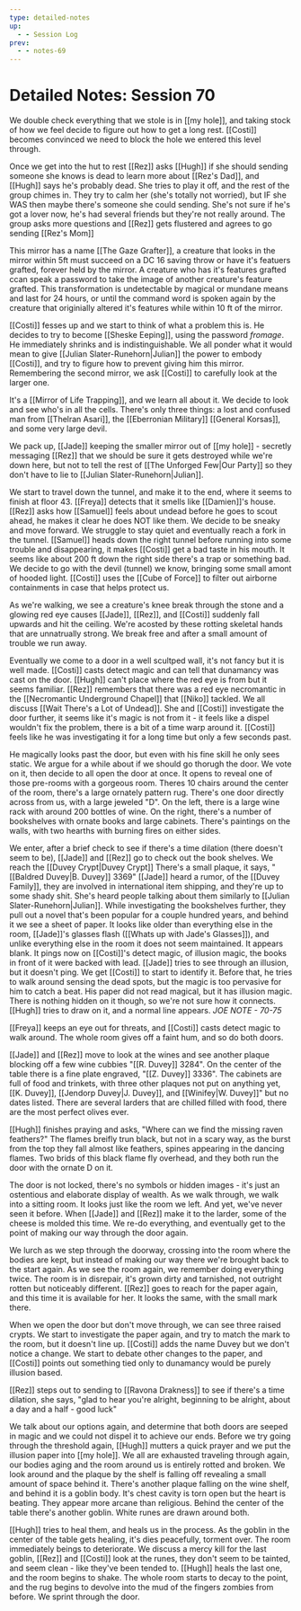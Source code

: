 ```yaml
---
type: detailed-notes
up:
  - - Session Log
prev:
  - - notes-69
---
```


# Detailed Notes: Session 70

We double check everything that we stole is in [[my hole]], and taking stock of how we feel decide to figure out how to get a long rest. [[Costi]] becomes convinced we need to block the hole we entered this level through. 

Once we get into the hut to rest [[Rez]] asks [[Hugh]] if she should sending someone she knows is dead to learn more about [[Rez's Dad]], and [[Hugh]] says he's probably dead. She tries to play it off, and the rest of the group chimes in. They try to calm her (she's totally not worried), but IF she WAS then maybe there's someone she could sending. She's not sure if he's got a lover now, he's had several friends but they're not really around. The group asks more questions and [[Rez]] gets flustered and agrees to go sending [[Rez's Mom]]

This mirror has a name [[The Gaze Grafter]], a creature that looks in the mirror within 5ft must succeed on a DC 16 saving throw or have it's featuers grafted, forever held by the mirror. A creature who has it's features grafted ccan speak a password to take the image of another creature's feature grafted. This transformation is undetectable by magical or mundane means and last for 24 hours, or until the command word is spoken again by the creature that originially altered it's features while within 10 ft of the mirror. 

[[Costi]] fesses up and we start to think of what a problem this is. He decides to try to become [[Sheske Eeping]], using the password *fromage*. He immediately shrinks and is indistinguishable. We all ponder what it would mean to give [[Julian Slater-Runehorn|Julian]] the power to embody [[Costi]], and try to figure how to prevent giving him this mirror. Remembering the second mirror, we ask [[Costi]] to carefully look at the larger one. 

It's a [[Mirror of Life Trapping]], and we learn all about it. We decide to look and see who's in all the cells. There's only three things: a lost and confused man from [[Thelran Asari]], the [[Eberronian Military]] [[General Korsas]], and some very large devil.

We pack up, [[Jade]] keeping the smaller mirror out of [[my hole]] - secretly messaging [[Rez]] that we should be sure it gets destroyed while we're down here, but not to tell the rest of [[The Unforged Few|Our Party]] so they don't have to lie to [[Julian Slater-Runehorn|Julian]]. 

We start to travel down the tunnel, and make it to the end, where it seems to finish at floor 43. [[Freya]] detects that it smells like [[Damien]]'s house. [[Rez]] asks how [[Samuel]] feels about undead before he goes to scout ahead, he makes it clear he does NOT like them. We decide to be sneaky and move forward. We struggle to stay quiet and eventually reach a fork in the tunnel. [[Samuel]] heads down the right tunnel before running into some trouble and disappearing, it makes [[Costi]] get a bad taste in his mouth. It seems like about 200 ft down the right side there's a trap or something bad. We decide to go with the devil (tunnel) we know, bringing some small amont of hooded light. [[Costi]] uses the [[Cube of Force]] to filter out airborne containments in case that helps protect us. 

As we're walking, we see a creature's knee break through the stone and a glowing red eye causes [[Jade]], [[Rez]], and [[Costi]] suddenly fall upwards and hit the ceiling. We're acosted by these rotting skeletal hands that are unnatrually strong. We break free and after a small amount of trouble we run away. 

Eventually we come to a door in a well scultped wall, it's not fancy but it is well made. [[Costi]] casts detect magic and can tell that dunamancy was cast on the door. [[Hugh]] can't place where the red eye is from but it seems familiar. [[Rez]] remembers that there was a red eye necromantic in the [[Necromantic Underground Chapel]] that [[Niko]] tackled. We all discuss [[Wait There's a Lot of Undead]]. She and [[Costi]] investigate the door further, it seems like it's magic is not from it - it feels like a dispel wouldn't fix the problem, there is a bit of a time warp around it. [[Costi]] feels like he was investigating it for a long time but only a few seconds past. 

He magically looks past the door, but even with his fine skill he only sees static. We argue for a while about if we should go thorugh the door. We vote on it, then decide to all open the door at once. It opens to reveal one of those pre-rooms with a gorgeous room. Theres 10 chairs around the center of the room, there's a large ornately pattern rug. There's one door directly across from us, with a large jeweled "D". On the left, there is a large wine rack with around 200 bottles of wine. On the right, there's a number of bookshelves with ornate books and large cabinets. There's paintings on the walls, with two hearths with burning fires on either sides. 

We enter, after a brief check to see if there's a time dilation (there doesn't seem to be), [[Jade]] and [[Rez]] go to check out the book shelves. We reach the [[Duvey Crypt|Duvey Crypt]] There's a small plaque, it says, "[[Baldred Duvey|B. Duvey]] 3369" [[Jade]] heard a rumor, of the [[Duvey Family]], they are involved in international item shipping, and they're up to some shady shit. She's heard people talking about them similarly to [[Julian Slater-Runehorn|Julian]]. While investigating the bookshelves further, they pull out a novel that's been popular for a couple hundred years, and behind it we see a sheet of paper. It looks like older than everything else in the room, [[Jade]]'s glasses flash ([[Whats up with Jade's Glasses]]), and unlike everything else in the room it does not seem maintained. It appears blank. It pings now on [[Costi]]'s detect magic, of illusion magic, the books in front of it were backed with lead. [[Jade]] tries to see through an illusion, but it doesn't ping. We get [[Costi]] to start to identify it. Before that, he tries to walk around sensing the dead spots, but the magic is too pervasive for him to catch a beat. His paper did not read magical, but it has illusion magic. There is nothing hidden on it though, so we're not sure how it connects. [[Hugh]] tries to draw on it, and a normal line appears. *JOE NOTE - 70-75*

[[Freya]] keeps an eye out for threats, and [[Costi]] casts detect magic to walk around. The whole room gives off a faint hum, and so do both doors. 

[[Jade]] and [[Rez]] move to look at the wines and see another plaque blocking off a few wine cubbies "[[R. Duvey]] 3284". On the center of the table there is a fine plate engraved, "[[Z. Duvey]] 3336".  The cabinets are full of food and trinkets, with three other plaques not put on anything yet, [[K. Duvey]], [[Jendorp Duvey|J. Duvey]], and [[Winifey|W. Duvey]]" but no dates listed. There are several larders that are chilled filled with food, there are the most perfect olives ever. 

[[Hugh]] finishes praying and asks, "Where can we find the missing raven feathers?" The flames breifly trun black, but not in a scary way, as the burst from the top they fall almost like feathers, spines appearing in the dancing flames. Two brids of this black flame fly overhead, and they both run the door with the ornate D on it. 

The door is not locked, there's no symbols or hidden images - it's just an ostentious and elaborate display of wealth. As we walk through, we walk into a sitting room. It looks just like the room we left. And yet, we've never seen it before. When [[Jade]] and [[Rez]] make it to the larder, some of the cheese is molded this time. We re-do everything, and eventually get to the point of making our way through the door again.

We lurch as we step through the doorway, crossing into the room where the bodies are kept, but instead of making our way there we're brought back to the start again. As we see the room again, we remember doing everything twice. The room is in disrepair, it's grown dirty and tarnished, not outright rotten but noticeably different. [[Rez]] goes to reach for the paper again, and this time it is available for her. It looks the same, with the small mark there. 

When we open the door but don't move through, we can see three raised crypts. We start to investigate the paper again, and try to match the mark to the room, but it doesn't line up. [[Costi]] adds the name Duvey but we don't notice a change. We start to debate other changes to the paper, and [[Costi]] points out something tied only to dunamancy would be purely illusion based. 

[[Rez]] steps out to sending to [[Ravona Drakness]] to see if there's a time dilation, she says, "glad to hear you're alright, beginning to be alright, about a day and a half - good luck"

We talk about our options again, and determine that both doors are seeped in magic and we could not dispel it to achieve our ends. Before we try going through the threshold again, [[Hugh]] mutters a quick prayer and we put the illusion paper into [[my hole]].  We all are exhausted traveling through again, our bodies aging and the room around us is entirely rotted and broken. We look around and the plaque by the shelf is falling off revealing a small amount of space behind it. There's another plaque falling on the wine shelf, and behind it is a goblin body. It's chest cavity is torn open but the heart is beating. They appear more arcane than religious. Behind the center of the table there's another goblin. White runes are drawn around both. 

[[Hugh]] tries to heal them, and heals us in the process. As the goblin in the center of the table gets healing, it's dies peacefully, torment over. The room immediately beings to deteriorate. We discuss a mercy kill for the last goblin, [[Rez]] and [[Costi]] look at the runes, they don't seem to be tainted, and seem clean - like they've been tended to. [[Hugh]] heals the last one, and the room begins to shake. The whole room starts to decay to the point, and the rug begins to devolve into the mud of the fingers zombies from before. We sprint through the door.

